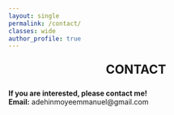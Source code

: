 ```yaml
---
layout: single
permalink: /contact/
classes: wide
author_profile: true
---
```



<div style="text-align: center; font-size: 24px;">
  <p><strong>CONTACT</strong> </p>
</div>


<div style="text-align: justify;">
  <p><strong>If you are interested, please contact me!</strong><br>
  <strong>Email:</strong> adehinmoyeemmanuel@gmail.com<br> </p>
</div>

<!--
<div style="display: flex; justify-content: center; align-items: center;margin: 0 auto;">
  <img src="/web_resources/resume-photo.jpg" style="max-width: 100%; height: auto; margin-bottom: 10px;" />
</div>
-->
